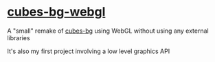 # [cubes-bg-webgl](https://meterel.github.io/cubes-bg-webgl/)

A "small" remake of [cubes-bg](https://github.com/Meterel/cubes-bg) using WebGL without using any external libraries

It's also my first project involving a low level graphics API
